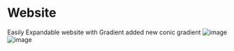 # Website
Easily Expandable website with Gradient added new conic gradient
![image](https://github.com/Still-Learning-code/Website/assets/60667599/5c6ab0e1-8f17-4525-992b-4f03d8035b47)
![image](https://github.com/Still-Learning-code/Website/assets/60667599/39b8598f-adc1-4352-8ae1-d743b76bdd52)
